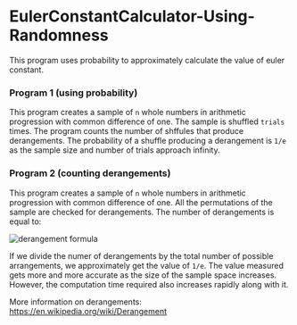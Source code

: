 # EulerConstantCalculator-Using-Randomness
This program uses probability to approximately calculate the value of euler constant.

### Program 1 (using probability)
This program creates a sample of `n` whole numbers in arithmetic progression with common difference of one. The sample is shuffled `trials` times. The program counts the number of shffules that produce derangements. The probability of a shuffle producing a derangement is `1/e` as the sample size and number of trials approach infinity.

### Program 2 (counting derangements)
This program creates a sample of `n` whole numbers in arithmetic progression with common difference of one. All the permutations of the sample are checked for derangements. The number of derangements is equal to:

![derangement formula](http://i.imgur.com/0glC3f9.png)

If we divide the numer of derangements by the total number of possible arrangements, we approximately get the value of `1/e`. The value measured gets more and more accurate as the size of the sample space increases. However, the computation time required also increases rapidly along with it.


More information on derangements: https://en.wikipedia.org/wiki/Derangement
